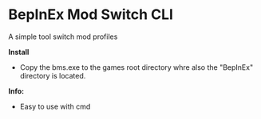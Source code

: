 
# BepInEx Mod Switch CLI
A simple tool switch mod profiles

**Install**

 - Copy the bms.exe to the games root directory whre also the "BepInEx" directory is located. 

**Info:**
 - Easy to use with cmd
